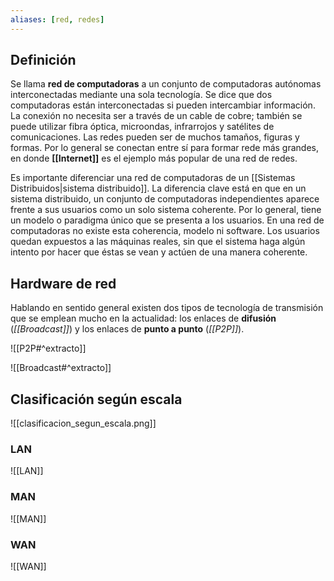 ```yaml
---
aliases: [red, redes]
---
```

## Definición
Se llama **red de computadoras** a un conjunto de computadoras autónomas interconectadas mediante una sola tecnología. Se dice que dos computadoras están interconectadas si pueden intercambiar información. La conexión no necesita ser a través de un cable de cobre; también se puede utilizar fibra óptica, microondas, infrarrojos y satélites de comunicaciones. Las redes pueden ser de muchos tamaños, figuras y formas. Por lo general se conectan entre sí para formar rede más grandes, en donde **[[Internet]]** es el ejemplo más popular de una red de redes.

Es importante diferenciar una red de computadoras de un [[Sistemas Distribuidos|sistema distribuido]]. La diferencia clave está en que en un sistema distribuido, un conjunto de computadoras independientes aparece frente a sus usuarios como un solo sistema coherente. Por lo general, tiene un modelo o paradigma único que se presenta a los usuarios. En una red de computadoras no existe esta coherencia, modelo ni software. Los usuarios quedan expuestos a las máquinas reales, sin que el sistema haga algún intento por hacer que éstas se vean y actúen de una manera coherente.

## Hardware de red
Hablando en sentido general existen dos tipos de tecnología de transmisión que se emplean mucho en la actualidad: los enlaces de **difusión** (*[[Broadcast]]*) y los enlaces de **punto a punto** (*[[P2P]]*).

![[P2P#^extracto]]

![[Broadcast#^extracto]]

## Clasificación según escala
![[clasificacion_segun_escala.png]]

### LAN
![[LAN]]

### MAN
![[MAN]]

### WAN
![[WAN]]